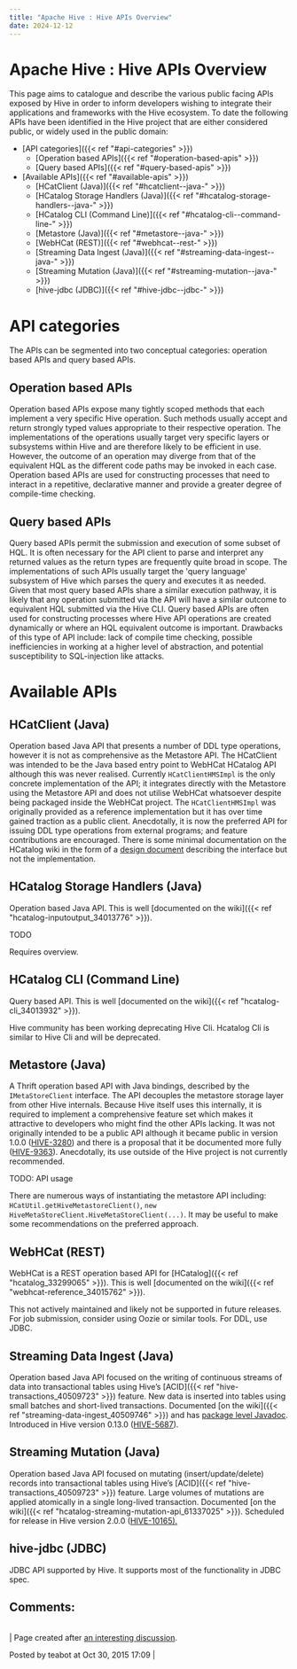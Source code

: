 ```yaml
---
title: "Apache Hive : Hive APIs Overview"
date: 2024-12-12
---
```










# Apache Hive : Hive APIs Overview






  


This page aims to catalogue and describe the various public facing APIs exposed by Hive in order to inform developers wishing to integrate their applications and frameworks with the Hive ecosystem. To date the following APIs have been identified in the Hive project that are either considered public, or widely used in the public domain:


* [API categories]({{< ref "#api-categories" >}})
	+ [Operation based APIs]({{< ref "#operation-based-apis" >}})
	+ [Query based APIs]({{< ref "#query-based-apis" >}})
* [Available APIs]({{< ref "#available-apis" >}})
	+ [HCatClient (Java)]({{< ref "#hcatclient--java-" >}})
	+ [HCatalog Storage Handlers (Java)]({{< ref "#hcatalog-storage-handlers--java-" >}})
	+ [HCatalog CLI (Command Line)]({{< ref "#hcatalog-cli--command-line-" >}})
	+ [Metastore (Java)]({{< ref "#metastore--java-" >}})
	+ [WebHCat (REST)]({{< ref "#webhcat--rest-" >}})
	+ [Streaming Data Ingest (Java)]({{< ref "#streaming-data-ingest--java-" >}})
	+ [Streaming Mutation (Java)]({{< ref "#streaming-mutation--java-" >}})
	+ [hive-jdbc (JDBC)]({{< ref "#hive-jdbc--jdbc-" >}})




# API categories

The APIs can be segmented into two conceptual categories: operation based APIs and query based APIs.

## Operation based APIs

Operation based APIs expose many tightly scoped methods that each implement a very specific Hive operation. Such methods usually accept and return strongly typed values appropriate to their respective operation. The implementations of the operations usually target very specific layers or subsystems within Hive and are therefore likely to be efficient in use. However, the outcome of an operation may diverge from that of the equivalent HQL as the different code paths may be invoked in each case. Operation based APIs are used for constructing processes that need to interact in a repetitive, declarative manner and provide a greater degree of compile-time checking.

## Query based APIs

Query based APIs permit the submission and execution of some subset of HQL. It is often necessary for the API client to parse and interpret any returned values as the return types are frequently quite broad in scope. The implementations of such APIs usually target the 'query language' subsystem of Hive which parses the query and executes it as needed. Given that most query based APIs share a similar execution pathway, it is likely that any operation submitted via the API will have a similar outcome to equivalent HQL submitted via the Hive CLI. Query based APIs are often used for constructing processes where Hive API operations are created dynamically or where an HQL equivalent outcome is important. Drawbacks of this type of API include: lack of compile time checking, possible inefficiencies in working at a higher level of abstraction, and potential susceptibility to SQL-injection like attacks.

# Available APIs

## HCatClient (Java)

Operation based Java API that presents a number of DDL type operations, however it is not as comprehensive as the Metastore API. The HCatClient was intended to be the Java based entry point to WebHCat HCatalog API although this was never realised. Currently `HCatClientHMSImpl` is the only concrete implementation of the API; it integrates directly with the Metastore using the Metastore API and does not utilise WebHCat whatsoever despite being packaged inside the WebHCat project. The `HCatClientHMSImpl` was originally provided as a reference implementation but it has over time gained traction as a public client. Anecdotally, it is now the preferred API for issuing DDL type operations from external programs; and feature contributions are encouraged. There is some minimal documentation on the HCatalog wiki in the form of a [design document](https://cwiki.apache.org/confluence/display/HCATALOG/Design+Document+-+Java+APIs+for+HCatalog+DDL+Commands) describing the interface but not the implementation.

## HCatalog Storage Handlers (Java)

Operation based Java API. This is well [documented on the wiki]({{< ref "hcatalog-inputoutput_34013776" >}}).

TODO

Requires overview.

## HCatalog CLI (Command Line)

Query based API. This is well [documented on the wiki]({{< ref "hcatalog-cli_34013932" >}}).

Hive community has been working deprecating Hive Cli. Hcatalog Cli is similar to Hive Cli and will be deprecated.

## Metastore (Java)

A Thrift operation based API with Java bindings, described by the `IMetaStoreClient` interface. The API decouples the metastore storage layer from other Hive internals. Because Hive itself uses this internally, it is required to implement a comprehensive feature set which makes it attractive to developers who might find the other APIs lacking. It was not originally intended to be a public API although it became public in version 1.0.0 ([HIVE-3280](https://issues.apache.org/jira/browse/HIVE-3280)) and there is a proposal that it be documented more fully ([HIVE-9363](https://issues.apache.org/jira/browse/HIVE-9363)). Anecdotally, its use outside of the Hive project is not currently recommended.

TODO: API usage

There are numerous ways of instantiating the metastore API including: `HCatUtil.getHiveMetastoreClient()`, `new HiveMetaStoreClient.HiveMetaStoreClient(...)`. It may be useful to make some recommendations on the preferred approach.

## WebHCat (REST)

WebHCat is a REST operation based API for [HCatalog]({{< ref "hcatalog_33299065" >}}). This is well [documented on the wiki]({{< ref "webhcat-reference_34015762" >}}).

This not actively maintained and likely not be supported in future releases. For job submission, consider using Oozie or similar tools. For DDL, use JDBC.

## Streaming Data Ingest (Java)

Operation based Java API focused on the writing of continuous streams of data into transactional tables using Hive’s [ACID]({{< ref "hive-transactions_40509723" >}}) feature. New data is inserted into tables using small batches and short-lived transactions. Documented [on the wiki]({{< ref "streaming-data-ingest_40509746" >}}) and has [package level Javadoc](http://htmlpreview.github.io/?https://github.com/apache/hive/blob/master/hcatalog/streaming/src/java/org/apache/hive/hcatalog/streaming/package.html). Introduced in Hive version 0.13.0 ([HIVE-5687](https://issues.apache.org/jira/browse/HIVE-5687)).

## Streaming Mutation (Java)

Operation based Java API focused on mutating (insert/update/delete) records into transactional tables using Hive’s [ACID]({{< ref "hive-transactions_40509723" >}}) feature. Large volumes of mutations are applied atomically in a single long-lived transaction. Documented [on the wiki]({{< ref "hcatalog-streaming-mutation-api_61337025" >}}). Scheduled for release in Hive version 2.0.0 ([HIVE-10165](https://issues.apache.org/jira/browse/HIVE-10165)[).](https://issues.apache.org/jira/browse/HIVE-5687)

## hive-jdbc (JDBC)

JDBC API supported by Hive. It supports most of the functionality in JDBC spec.





## Comments:





|  |
| --- |
| 
Page created after [an interesting discussion](https://issues.apache.org/jira/browse/HIVE-12285?focusedCommentId=14981551&page=com.atlassian.jira.plugin.system.issuetabpanels:comment-tabpanel#comment-14981551).


 Posted by teabot at Oct 30, 2015 17:09
  |



 

 

